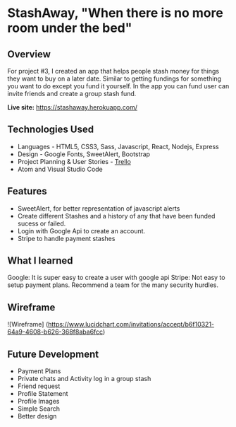 # StashAway, "When there is no more room under the bed"
## Overview

For project #3, I created an app that helps people stash money for things they want to buy on a later date. Similar to getting fundings for something you want to do except you fund it yourself. In the app you can fund user can invite friends and create a group stash fund.

**Live site:** <https://stashaway.herokuapp.com/>

## Technologies Used

  * Languages - HTML5, CSS3, Sass, Javascript, React, Nodejs, Express
  * Design - Google Fonts, SweetAlert, Bootstrap
  * Project Planning & User Stories - [Trello](https://trello.com/b/r6GD7zJ7/stashaway)
  * Atom and Visual Studio Code


## Features

  * SweetAlert, for better representation of javascript alerts
  * Create different Stashes and a history of any that have been funded sucess or failed.
  * Login with Google Api to create an account.
  * Stripe to handle payment stashes

## What I learned
Google: It is super easy to create a user with google api
Stripe: Not easy to setup payment plans. Recommend a team for the many security hurdles.

## Wireframe

![Wireframe]
(https://www.lucidchart.com/invitations/accept/b6f10321-64a9-4608-b626-368f8aba6fcc)

## Future Development

  * Payment Plans
  * Private chats and Activity log in a group stash
  * Friend request
  * Profile Statement
  * Profile Images
  * Simple Search
  * Better design
